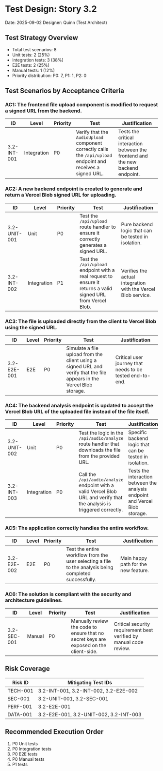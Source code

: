 # Test Design: Story 3.2

Date: 2025-09-02
Designer: Quinn (Test Architect)

## Test Strategy Overview

- Total test scenarios: 8
- Unit tests: 2 (25%)
- Integration tests: 3 (38%)
- E2E tests: 2 (25%)
- Manual tests: 1 (12%)
- Priority distribution: P0: 7, P1: 1, P2: 0

## Test Scenarios by Acceptance Criteria

### AC1: The frontend file upload component is modified to request a signed URL from the backend.

| ID | Level | Priority | Test | Justification |
|---|---|---|---|---|
| 3.2-INT-001 | Integration | P0 | Verify that the `AudioUpload` component correctly calls the `/api/upload` endpoint and receives a signed URL. | Tests the critical interaction between the frontend and the new backend endpoint. |

### AC2: A new backend endpoint is created to generate and return a Vercel Blob signed URL for uploading.

| ID | Level | Priority | Test | Justification |
|---|---|---|---|---|
| 3.2-UNIT-001 | Unit | P0 | Test the `/api/upload` route handler to ensure it correctly generates a signed URL. | Pure backend logic that can be tested in isolation. |
| 3.2-INT-002 | Integration | P1 | Test the `/api/upload` endpoint with a real request to ensure it returns a valid signed URL from Vercel Blob. | Verifies the actual integration with the Vercel Blob service. |

### AC3: The file is uploaded directly from the client to Vercel Blob using the signed URL.

| ID | Level | Priority | Test | Justification |
|---|---|---|---|---|
| 3.2-E2E-001 | E2E | P0 | Simulate a file upload from the client using a signed URL and verify that the file appears in the Vercel Blob storage. | Critical user journey that needs to be tested end-to-end. |

### AC4: The backend analysis endpoint is updated to accept the Vercel Blob URL of the uploaded file instead of the file itself.

| ID | Level | Priority | Test | Justification |
|---|---|---|---|---|
| 3.2-UNIT-002 | Unit | P0 | Test the logic in the `/api/audio/analyze` route handler that downloads the file from the provided URL. | Specific backend logic that can be tested in isolation. |
| 3.2-INT-003 | Integration | P0 | Call the `/api/audio/analyze` endpoint with a valid Vercel Blob URL and verify that the analysis is triggered correctly. | Tests the interaction between the analysis endpoint and Vercel Blob storage. |

### AC5: The application correctly handles the entire workflow.

| ID | Level | Priority | Test | Justification |
|---|---|---|---|---|
| 3.2-E2E-002 | E2E | P0 | Test the entire workflow from the user selecting a file to the analysis being completed successfully. | Main happy path for the new feature. |

### AC6: The solution is compliant with the security and architecture guidelines.

| ID | Level | Priority | Test | Justification |
|---|---|---|---|---|
| 3.2-SEC-001 | Manual | P0 | Manually review the code to ensure that no secret keys are exposed on the client-side. | Critical security requirement best verified by manual code review. |

## Risk Coverage

| Risk ID | Mitigating Test IDs |
|---|---|
| TECH-001 | 3.2-INT-001, 3.2-INT-002, 3.2-E2E-002 |
| SEC-001 | 3.2-UNIT-001, 3.2-SEC-001 |
| PERF-001 | 3.2-E2E-001 |
| DATA-001 | 3.2-E2E-001, 3.2-UNIT-002, 3.2-INT-003 |

## Recommended Execution Order

1.  P0 Unit tests
2.  P0 Integration tests
3.  P0 E2E tests
4.  P0 Manual tests
5.  P1 tests

